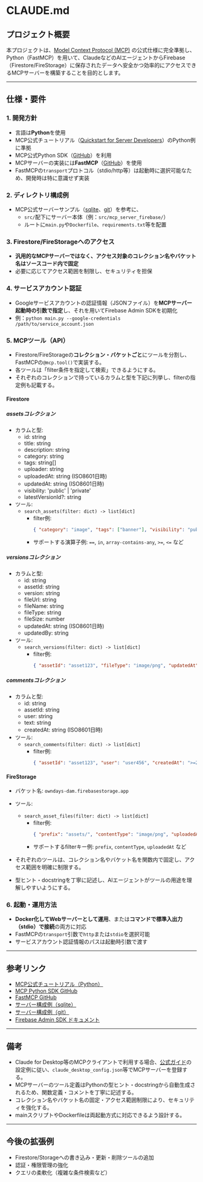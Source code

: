 # CLAUDE.md

## プロジェクト概要

本プロジェクトは、[Model Context Protocol (MCP)](https://modelcontextprotocol.io/quickstart/server) の公式仕様に完全準拠し、Python（FastMCP）を用いて、ClaudeなどのAIエージェントからFirebase（Firestore/FireStorage）に保存されたデータへ安全かつ効率的にアクセスできるMCPサーバーを構築することを目的とします。

---

## 仕様・要件

### 1. 開発方針
- 言語は**Python**を使用
- MCP公式チュートリアル（[Quickstart for Server Developers](https://modelcontextprotocol.io/quickstart/server)）のPython例に準拠
- MCP公式Python SDK（[GitHub](https://github.com/modelcontextprotocol/python-sdk)）を利用
- MCPサーバーの実装には**FastMCP**（[GitHub](https://github.com/jlowin/fastmcp)）を使用
- FastMCPの`transport`プロトコル（stdio/http等）は起動時に選択可能なため、開発時は特に意識せず実装

### 2. ディレクトリ構成例
- MCP公式サーバーサンプル（[sqlite](https://github.com/modelcontextprotocol/servers-archived/tree/main/src/sqlite/src/mcp_server_sqlite)、[git](https://github.com/modelcontextprotocol/servers-archived/tree/main/src/git)）を参考に、
  - `src/`配下にサーバー本体（例：`src/mcp_server_firebase/`）
  - ルートに`main.py`や`Dockerfile`、`requirements.txt`等を配置

### 3. Firestore/FireStorageへのアクセス
- **汎用的なMCPサーバーではなく、アクセス対象のコレクション名やバケット名はソースコード内で固定**
- 必要に応じてアクセス範囲を制限し、セキュリティを担保

### 4. サービスアカウント認証
- Googleサービスアカウントの認証情報（JSONファイル）を**MCPサーバー起動時の引数で指定**し、それを用いてFirebase Admin SDKを初期化
- 例：`python main.py --google-credentials /path/to/service_account.json`

### 5. MCPツール（API）
- Firestore/FireStorageの**コレクション・バケットごと**にツールを分割し、FastMCPの`@mcp.tool()`で実装する。
- 各ツールは「filter条件を指定して検索」できるようにする。
- それぞれのコレクションで持っているカラムと型を下記に列挙し、filterの指定例も記載する。

#### Firestore

##### assetsコレクション
- カラムと型:
  - id: string
  - title: string
  - description: string
  - category: string
  - tags: string[]
  - uploader: string
  - uploadedAt: string (ISO8601日時)
  - updatedAt: string (ISO8601日時)
  - visibility: 'public' | 'private'
  - latestVersionId?: string
- ツール:
  - `search_assets(filter: dict) -> list[dict]`
    - filter例:
      ```json
      { "category": "image", "tags": ["banner"], "visibility": "public", "uploadedAt": ">=2024-06-01" }
      ```
    - サポートする演算子例: `==`, `in`, `array-contains-any`, `>=`, `<=` など

##### versionsコレクション
- カラムと型:
  - id: string
  - assetId: string
  - version: string
  - fileUrl: string
  - fileName: string
  - fileType: string
  - fileSize: number
  - updatedAt: string (ISO8601日時)
  - updatedBy: string
- ツール:
  - `search_versions(filter: dict) -> list[dict]`
    - filter例:
      ```json
      { "assetId": "asset123", "fileType": "image/png", "updatedAt": ">=2024-06-01" }
      ```

##### commentsコレクション
- カラムと型:
  - id: string
  - assetId: string
  - user: string
  - text: string
  - createdAt: string (ISO8601日時)
- ツール:
  - `search_comments(filter: dict) -> list[dict]`
    - filter例:
      ```json
      { "assetId": "asset123", "user": "user456", "createdAt": ">=2024-06-01" }
      ```

#### FireStorage

- バケット名: `owndays-dam.firebasestorage.app`
- ツール:
  - `search_asset_files(filter: dict) -> list[dict]`
    - filter例:
      ```json
      { "prefix": "assets/", "contentType": "image/png", "uploadedAt": ">=2024-06-01" }
      ```
    - サポートするfilterキー例: `prefix`, `contentType`, `uploadedAt` など

- それぞれのツールは、コレクション名やバケット名を関数内で固定し、アクセス範囲を明確に制限する。
- 型ヒント・docstringを丁寧に記述し、AIエージェントがツールの用途を理解しやすいようにする。

### 6. 起動・運用方法
- **Docker化してWebサーバーとして運用**、または**コマンドで標準入出力（stdio）で接続**の両方に対応
- FastMCPの`transport`引数で`http`または`stdio`を選択可能
- サービスアカウント認証情報のパスは起動時引数で渡す

---

## 参考リンク
- [MCP公式チュートリアル（Python）](https://modelcontextprotocol.io/quickstart/server)
- [MCP Python SDK GitHub](https://github.com/modelcontextprotocol/python-sdk)
- [FastMCP GitHub](https://github.com/jlowin/fastmcp)
- [サーバー構成例（sqlite）](https://github.com/modelcontextprotocol/servers-archived/tree/main/src/sqlite/src/mcp_server_sqlite)
- [サーバー構成例（git）](https://github.com/modelcontextprotocol/servers-archived/tree/main/src/git)
- [Firebase Admin SDK ドキュメント](https://firebase.google.com/docs/admin/setup)

---

## 備考
- Claude for Desktop等のMCPクライアントで利用する場合、[公式ガイド](https://modelcontextprotocol.io/quickstart/server)の設定例に従い、`claude_desktop_config.json`等でMCPサーバーを登録する。
- MCPサーバーのツール定義はPythonの型ヒント・docstringから自動生成されるため、関数定義・コメントを丁寧に記述する。
- コレクション名やバケット名の固定・アクセス範囲制限により、セキュリティを強化する。
- mainスクリプトやDockerfileは両起動方式に対応できるよう設計する。

---

## 今後の拡張例
- Firestore/Storageへの書き込み・更新・削除ツールの追加
- 認証・権限管理の強化
- クエリの柔軟化（複雑な条件検索など） 